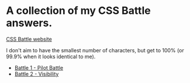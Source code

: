 # A collection of my CSS Battle answers.

[CSS Battle website](https://cssbattle.dev)

I don't aim to have the smallest number of characters, but get to 100% (or 99.9% when it looks identical to me).

- [Battle 1 - Pilot Battle](https://github.com/nicm42/css-battle/blob/main/Battle%2001%20-%20Pilot%20Battle)
- [Battle 2 - Visibility](https://github.com/nicm42/css-battle/blob/main/Battle%2002%20-%20Visibility)

